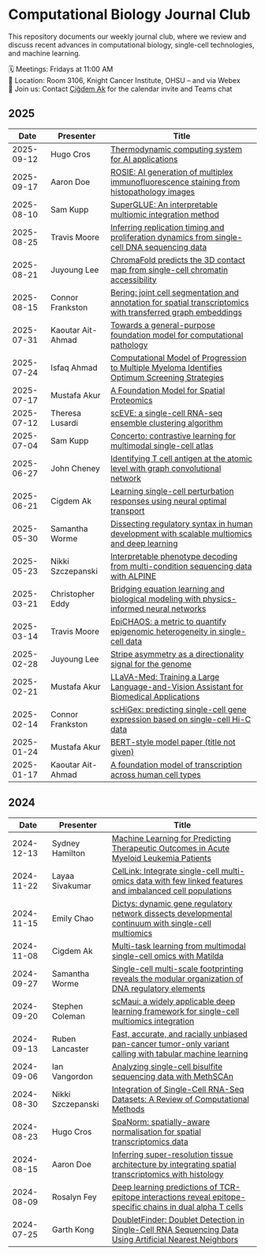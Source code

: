 
# Computational Biology Journal Club

This repository documents our weekly journal club, where we review and discuss recent advances in computational biology, single-cell technologies, and machine learning.  

🗓 Meetings: Fridays at 11:00 AM  
📍 Location: Room 3106, Knight Cancer Institute, OHSU – and via Webex  
📩 Join us: Contact [Çiğdem Ak](mailto:ak@ohsu.edu) for the calendar invite and Teams chat

## 2025
| Date       | Presenter                            | Title                                                                                                                                                                        |
| ---------- | ------------------------------------ | ---------------------------------------------------------------------------------------------------------------------------------------------------------------------------- |
| 2025-09-12 | Hugo Cros                            | [Thermodynamic computing system for AI applications](https://www.nature.com/articles/s41467-025-59011-x)                                                                     |
| 2025-09-17 | Aaron Doe                            | [ROSIE: AI generation of multiplex immunofluorescence staining from histopathology images](https://www.nature.com/articles/s41467-025-62346-0)                               |
| 2025-08-10 | Sam Kupp                             | [SuperGLUE: An interpretable multiomic integration method](https://www.cell.com/cell-reports-methods/fulltext/S2667-2375%2825%2900203-6)                                     |
| 2025-08-25 | Travis Moore                         | [Inferring replication timing and proliferation dynamics from single-cell DNA sequencing data](https://www.nature.com/articles/s41467-024-52544-7.pdf)                       |
| 2025-08-21 | Juyoung Lee                          | [ChromaFold predicts the 3D contact map from single-cell chromatin accessibility](https://www.nature.com/articles/s41467-024-53628-0)                                        |
| 2025-08-15 | Connor Frankston                     | [Bering: joint cell segmentation and annotation for spatial transcriptomics with transferred graph embeddings](https://www.nature.com/articles/s41467-025-60898-90)          |
| 2025-07-31 | Kaoutar Ait-Ahmad                    | [Towards a general-purpose foundation model for computational pathology](https://www.nature.com/articles/s41591-024-02857-3)                                                 |
| 2025-07-24 | Isfaq Ahmad                          | [Computational Model of Progression to Multiple Myeloma Identifies Optimum Screening Strategies](https://ascopubs.org/doi/10.1200/CCI.17.00131)                              |
| 2025-07-17 | Mustafa Akur                         | [A Foundation Model for Spatial Proteomics](https://arxiv.org/pdf/2506.03373)                                                                                                |
| 2025-07-12 | Theresa Lusardi                      | [scEVE: a single-cell RNA-seq ensemble clustering algorithm](https://academic.oup.com/nargab/article/7/2/lqaf073/8158579?login=true)                                         |
| 2025-07-04 | Sam Kupp                             | [Concerto: contrastive learning for multimodal single-cell atlas](https://www.nature.com/articles/s42256-022-00518-z)                                                        |
| 2025-06-27 | John Cheney                          | [Identifying T cell antigen at the atomic level with graph convolutional network](https://doi.org/10.1038/s41467-025-60461-6)                                                |
| 2025-06-21 | Cigdem Ak                            | [Learning single-cell perturbation responses using neural optimal transport](https://www.nature.com/articles/s41592-023-01969-x)                                             |
| 2025-05-30 | Samantha Worme                       | [Dissecting regulatory syntax in human development with scalable multiomics and deep learning](https://www.biorxiv.org/content/10.1101/2025.04.30.651381v1)                  |
| 2025-05-23 | Nikki Szczepanski                    | [Interpretable phenotype decoding from multi-condition sequencing data with ALPINE](https://www.biorxiv.org/content/10.1101/2025.02.15.638471v1)                             |
| 2025-03-21 | Christopher Eddy                     | [Bridging equation learning and biological modeling with physics-informed neural networks](https://journals.plos.org/ploscompbiol/article?id=10.1371/journal.pcbi.1008462)   |
| 2025-03-14 | Travis Moore                         | [EpiCHAOS: a metric to quantify epigenomic heterogeneity in single-cell data](https://genomebiology.biomedcentral.com/articles/10.1186/s13059-024-03446-w)                   |
| 2025-02-28 | Juyoung Lee                          | [Stripe asymmetry as a directionality signal for the genome](https://www.nature.com/articles/s41467-022-29258-9)                                                             |
| 2025-02-21 | Mustafa Akur                         | [LLaVA-Med: Training a Large Language-and-Vision Assistant for Biomedical Applications](https://arxiv.org/abs/2306.00890)                                                    |
| 2025-02-14 | Connor Frankston                     | [scHiGex: predicting single-cell gene expression based on single-cell Hi-C data](https://academic.oup.com/nargab/article/7/1/lqaf002/7983898)                                |
| 2025-01-24 | Mustafa Akur                         | [BERT-style model paper (title not given)](https://arxiv.org/pdf/1810.04805)                                                                                                 |
| 2025-01-17 | Kaoutar Ait-Ahmad                    | [A foundation model of transcription across human cell types](https://www.nature.com/articles/s41586-024-08378-w)                                                            |
## 2024
| Date       | Presenter                            | Title                                                                                                                                                                        |
| ---------- | ------------------------------------ | ---------------------------------------------------------------------------------------------------------------------------------------------------------------------------- |
| 2024-12-13 | Sydney Hamilton                      | [Machine Learning for Predicting Therapeutic Outcomes in Acute Myeloid Leukemia Patients](https://www.medrxiv.org/content/10.1101/2024.02.29.24303536v1.full)                |
| 2024-11-22 | Layaa Sivakumar                      | [CelLink: Integrate single-cell multi-omics data with few linked features and imbalanced cell populations](https://www.biorxiv.org/content/10.1101/2024.11.08.622745v1.full) |
| 2024-11-15 | Emily Chao                           | [Dictys: dynamic gene regulatory network dissects developmental continuum with single-cell multiomics](https://www.nature.com/articles/s41592-023-01971-3)                   |
| 2024-11-08 | Cigdem Ak                            | [Multi-task learning from multimodal single-cell omics with Matilda](https://doi.org/10.1093/nar/gkad157)                                                                    |
| 2024-09-27 | Samantha Worme                       | [Single-cell multi-scale footprinting reveals the modular organization of DNA regulatory elements](https://www.biorxiv.org/content/10.1101/2023.03.28.533945v1)              |
| 2024-09-20 | Stephen Coleman                      | [scMaui: a widely applicable deep learning framework for single-cell multiomics integration](https://link.springer.com/article/10.1186/s12859-024-05880-w)                   |
| 2024-09-13 | Ruben Lancaster                      | [Fast, accurate, and racially unbiased pan-cancer tumor-only variant calling with tabular machine learning](https://www.nature.com/articles/s41698-022-00340-1)              |
| 2024-09-06 | Ian Vangordon                        | [Analyzing single-cell bisulfite sequencing data with MethSCAn](https://www.nature.com/articles/s41592-024-02347-x)                                                          |
| 2024-08-30 | Nikki Szczepanski                    | [Integration of Single-Cell RNA-Seq Datasets: A Review of Computational Methods](https://www.ncbi.nlm.nih.gov/pmc/articles/PMC9982060/)                                      |
| 2024-08-23 | Hugo Cros                            | [SpaNorm: spatially-aware normalisation for spatial transcriptomics data](https://www.biorxiv.org/content/10.1101/2024.05.31.596908v1)                                       |
| 2024-08-15 | Aaron Doe                            | [Inferring super-resolution tissue architecture by integrating spatial transcriptomics with histology](https://www.nature.com/articles/s41587-023-02019-9)                   |
| 2024-08-09 | Rosalyn Fey                          | [Deep learning predictions of TCR-epitope interactions reveal epitope-specific chains in dual alpha T cells](https://www.nature.com/articles/s41467-024-47461-8)             |
| 2024-07-25 | Garth Kong                           | [DoubletFinder: Doublet Detection in Single-Cell RNA Sequencing Data Using Artificial Nearest Neighbors](https://www.cell.com/cell-systems/fulltext/S2405-4712(19)30073-0)   
